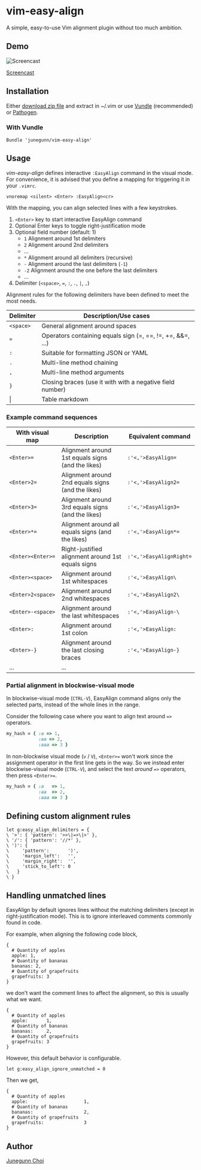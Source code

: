 vim-easy-align
==============

A simple, easy-to-use Vim alignment plugin without too much ambition.

Demo
----

![Screencast](https://raw.github.com/junegunn/vim-easy-align/gif/vim-easy-align.gif)

[Screencast](https://vimeo.com/63506219)

Installation
------------

Either [download zip file](http://www.vim.org/scripts/script.php?script_id=4520)
and extract in ~/.vim or use [Vundle](https://github.com/gmarik/vundle) (recommended)
or [Pathogen](https://github.com/tpope/vim-pathogen).

### With Vundle

```vim
Bundle 'junegunn/vim-easy-align'
```

Usage
-----

_vim-easy-align_ defines interactive `:EasyAlign` command in the visual mode.
For convenience, it is advised that you define a mapping for triggering it in your `.vimrc`.

```vim
vnoremap <silent> <Enter> :EasyAlign<cr>
```

With the mapping, you can align selected lines with a few keystrokes.

1. `<Enter>` key to start interactive EasyAlign command
1. Optional Enter keys to toggle right-justification mode
1. Optional field number (default: 1)
    - `1`         Alignment around 1st delimiters
    - `2`         Alignment around 2nd delimiters
    - ...
    - `*`         Alignment around all delimiters (recursive)
    - `-`         Alignment around the last delimiters (`-1`)
    - `-2`        Alignment around the one before the last delimiters
    - ...
1. Delimiter (`<space>`, `=`, `:`, `.`, `|`, `,`)

Alignment rules for the following delimiters have been defined to meet the most needs.

| Delimiter | Description/Use cases                                      |
| --------- | ---------------------------------------------------------- |
| `<space>` | General alignment around spaces                            |
| `=`       | Operators containing equals sign (=, ==, !=, +=, &&=, ...) |
| `:`       | Suitable for formatting JSON or YAML                       |
| `.`       | Multi-line method chaining                                 |
| `,`       | Multi-line method arguments                                |
| `}`       | Closing braces (use it with with a negative field number)  |
| &#124;    | Table markdown                                             |

### Example command sequences

| With visual map   | Description                                       | Equivalent command      |
| ----------------- | ------------------------------------------------- | ----------------------- |
| `<Enter>=`        | Alignment around 1st equals signs (and the likes) | `:'<,'>EasyAlign=`      |
| `<Enter>2=`       | Alignment around 2nd equals signs (and the likes) | `:'<,'>EasyAlign2=`     |
| `<Enter>3=`       | Alignment around 3rd equals signs (and the likes) | `:'<,'>EasyAlign3=`     |
| `<Enter>*=`       | Alignment around all equals signs (and the likes) | `:'<,'>EasyAlign*=`     |
| `<Enter><Enter>=` | Right-justified alignment around 1st equals signs | `:'<,'>EasyAlignRight=` |
| `<Enter><space>`  | Alignment around 1st whitespaces                  | `:'<,'>EasyAlign\ `     |
| `<Enter>2<space>` | Alignment around 2nd whitespaces                  | `:'<,'>EasyAlign2\ `    |
| `<Enter>-<space>` | Alignment around the last whitespaces             | `:'<,'>EasyAlign-\ `    |
| `<Enter>:`        | Alignment around 1st colon                        | `:'<,'>EasyAlign:`      |
| `<Enter>-}`       | Alignment around the last closing braces          | `:'<,'>EasyAlign-}`     |
| ...               | ...                                               |                         |

### Partial alignment in blockwise-visual mode

In blockwise-visual mode (`CTRL-V`), EasyAlign command aligns only the selected
parts, instead of the whole lines in the range.

Consider the following case where you want to align text around `=>` operators.

```ruby
my_hash = { :a => 1,
            :aa => 2,
            :aaa => 3 }
```

In non-blockwise visual mode (`v` / `V`), `<Enter>=` won't work since the assignment
operator in the first line gets in the way.
So we instead enter blockwise-visual mode (`CTRL-V`), and select the text *around*
`=>` operators, then press `<Enter>=`.

```ruby
my_hash = { :a   => 1,
            :aa  => 2,
            :aaa => 3 }
```

Defining custom alignment rules
-------------------------------

```vim
let g:easy_align_delimiters = {
\ '>': { 'pattern': '>>\|=>\|>' },
\ '/': { 'pattern': '//*' },
\ ')': {
\     'pattern':       ')',
\     'margin_left':   '',
\     'margin_right':  '',
\     'stick_to_left': 0
\   }
\ }
```

Handling unmatched lines
------------------------

EasyAlign by default ignores lines without the matching delimiters (except in right-justification mode).
This is to ignore interleaved comments commonly found in code.

For example, when aligning the following code block,

```
{
  # Quantity of apples
  apple: 1,
  # Quantity of bananas
  bananas: 2,
  # Quantity of grapefruits
  grapefruits: 3
}
```

we don't want the comment lines to affect the alignment,
so this is usually what we want.

```
{
  # Quantity of apples
  apple:       1,
  # Quantity of bananas
  bananas:     2,
  # Quantity of grapefruits
  grapefruits: 3
}
```

However, this default behavior is configurable.

```vim
let g:easy_align_ignore_unmatched = 0
```

Then we get,

```
{
  # Quantity of apples
  apple:                     1,
  # Quantity of bananas
  bananas:                   2,
  # Quantity of grapefruits
  grapefruits:               3
}
```

Author
------

[Junegunn Choi](https://github.com/junegunn)
